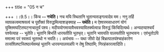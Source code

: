 +++
title = "05 न च"

+++
।।9.5।। किंच **-- नचेति।** नच मयि स्थितानि भूतान्यसङ्गत्वादेव मम। ननु
तर्हि व्यापकत्वमाश्रयत्वं च पूर्वोक्तं विरुद्धमित्याशङ्क्याह **--
यथेति।** म ऐश्वरमसाधारणं योगं युक्तिमघटितघटनाचातुर्यं पश्य।
मदीययोगमायावैभवस्यावितर्क्यत्वान्न विरुद्धं किंचिदित्यर्थः।
अन्यदप्याश्चर्यं पश्येत्याह -- भूतेति। भूतानि बिभर्ति धारयतीति भूतभृत्।
भूतानि भावयति पालयतीति भूतभावनः। एवंभूतोऽपि ममात्मा परं स्वरूपं भूतस्थो
न भवति।। अयंभावः -- यथा जीवो देहं बिभ्रत्पालयंश्चाहंकारेण
तत्संश्लिष्टस्तिष्ठत्येवमहं भूतानि धारयन्पालयन्नपि न तेषु तिष्ठामि;
निरहंकारत्वादिति।
